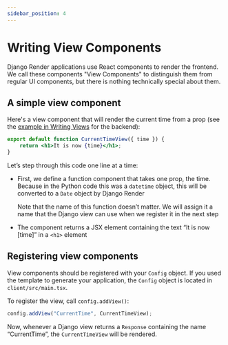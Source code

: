 ```yaml
---
sidebar_position: 4
---
```


# Writing View Components

Django Render applications use React components to render the frontend.
We call these components "View Components" to distinguish them from regular UI components, but there is nothing technically special about them.

## A simple view component

Here's a view component that will render the current time from a prop (see the [example in Writing Views](/docs/views#a-simple-view) for the backend):

```jsx
export default function CurrentTimeView({ time }) {
    return <h1>It is now {time}</h1>;
}
```

Let’s step through this code one line at a time:

- First, we define a function component that takes one prop, the time. Because in the Python code this was a ``datetime`` object, this will be converted to a ``Date`` object by Django Render

  Note that the name of this function doesn’t matter. We will assign it a name that the Django view can use when we register it in the next step

 - The component returns a JSX element containing the text “It is now [time]” in a ``<h1>`` element

## Registering view components

View components should be registered with your ``Config`` object. If you used the template to generate your application, the ``Config`` object is located in ``client/src/main.tsx``.

To register the view, call ``config.addView()``:

```jsx
config.addView("CurrentTime", CurrentTimeView);
```

Now, whenever a Django view returns a ``Response`` containing the name “CurrentTime”, the ``CurrentTimeView`` will be rendered.
